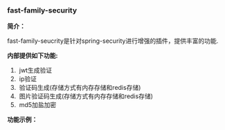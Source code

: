 ### fast-family-security

**简介：**

fast-family-seucrity是针对spring-security进行增强的插件，提供丰富的功能.

**内部提供如下功能:**

1. ​	jwt生成验证
2. ​	ip验证
3. ​	验证码生成(存储方式有内存存储和redis存储)
4. ​	图片验证码生成(存储方式有内存存储和redis存储)
5. ​	md5加盐加密

**功能示例：**